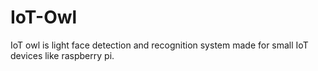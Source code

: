 # IoT-Owl
IoT owl is light face detection and recognition system made for small IoT devices like raspberry pi.

